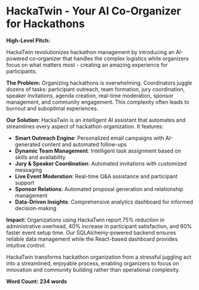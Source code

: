 # HackaTwin - Your AI Co-Organizer for Hackathons

**High-Level Pitch:**

HackaTwin revolutionizes hackathon management by introducing an AI-powered co-organizer that handles the complex logistics while organizers focus on what matters most - creating an amazing experience for participants.

**The Problem:** Organizing hackathons is overwhelming. Coordinators juggle dozens of tasks: participant outreach, team formation, jury coordination, speaker invitations, agenda creation, real-time moderation, sponsor management, and community engagement. This complexity often leads to burnout and suboptimal experiences.

**Our Solution:** HackaTwin is an intelligent AI assistant that automates and streamlines every aspect of hackathon organization. It features:

- **Smart Outreach Engine**: Personalized email campaigns with AI-generated content and automated follow-ups
- **Dynamic Team Management**: Intelligent task assignment based on skills and availability
- **Jury & Speaker Coordination**: Automated invitations with customized messaging
- **Live Event Moderation**: Real-time Q&A assistance and participant support
- **Sponsor Relations**: Automated proposal generation and relationship management
- **Data-Driven Insights**: Comprehensive analytics dashboard for informed decision-making

**Impact:** Organizations using HackaTwin report 75% reduction in administrative overhead, 40% increase in participant satisfaction, and 60% faster event setup time. Our SQLAlchemy-powered backend ensures reliable data management while the React-based dashboard provides intuitive control.

HackaTwin transforms hackathon organization from a stressful juggling act into a streamlined, enjoyable process, enabling organizers to focus on innovation and community building rather than operational complexity.

**Word Count: 234 words**
